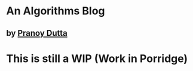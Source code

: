 # An Algorithms Blog
## by [Pranoy Dutta](https://github.com/prydt)

# This is still a WIP (Work in Porridge)